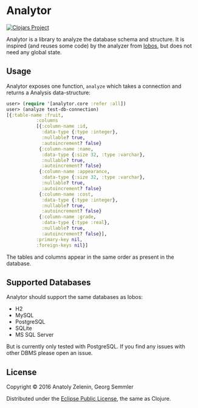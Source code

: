 # Analytor

[![Clojars Project](https://img.shields.io/clojars/v/analytor.svg)](https://clojars.org/analytor)

Analytor is a library to analyze the database schema and structure. It
is inspired (and reuses some code) by the analyzer
from [lobos](https://github.com/budu/lobos/), but does not need any
global state.

## Usage

Analytor exposes one function, `analyze` which takes a connection and
returns a Analysis data-structure:

```clj
user> (require '[analytor.core :refer :all])
user> (analyze test-db-connection)
[{:table-name :fruit,
           :columns
           [{:column-name :id,
             :data-type {:type :integer},
             :nullable? true,
             :autoincrement? false}
            {:column-name :name,
             :data-type {:size 32, :type :varchar},
             :nullable? true,
             :autoincrement? false}
            {:column-name :appearance,
             :data-type {:size 32, :type :varchar},
             :nullable? true,
             :autoincrement? false}
            {:column-name :cost,
             :data-type {:type :integer},
             :nullable? true,
             :autoincrement? false}
            {:column-name :grade,
             :data-type {:type :real},
             :nullable? true,
             :autoincrement? false}],
           :primary-key nil,
           :foreign-keys nil}]
```

The tables and columns appear in the same order as present in the
database.

## Supported Databases

Analytor should support the same databases as lobos:

* H2
* MySQL
* PostgreSQL
* SQLite
* MS SQL Server

But is currently only tested with PostgreSQL. If you find any issues
with other DBMS please open an issue.

## License

Copyright © 2016 Anatoly Zelenin, Georg Semmler

Distributed under the [Eclipse Public License](https://opensource.org/licenses/eclipse-1.0.php), the same as Clojure.
